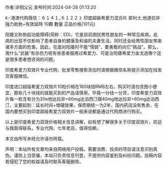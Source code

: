 <p>作者:谇恫父云 发布时间:2024-04-28 01:13:20</p>
<p>《✅港澳代购薇信：６１４１_６１２２ 》印度超級希愛力混合片 犀利士,他達拉非 強力助勃+有效延時 10顆 數量 正品价格(101元) </p>
									<p>阳痿又称勃起功能障碍(简称：ED)，它是目前困扰男性朋友的一种常见疾病，此病的出现不仅影响了患者自身的健康及和谐的夫妻生活，同时还会给男性朋友带来诸多方面的危害。因此，在面对阳痿时不能“懦弱”，要勇敢的向它“挑战”。那么，用什么“武器”有杀伤力呢有些患者服用过希爱力、可是治阳痿希爱力金戈选哪个这是很多患者想咨询的问题。</p><p>印度希爱力双效片专业代购、批发零售搜索添加时请根据微信名称提示添加在线发货客服微信。</p><p></p><p>印度进口超级希爱力双效片10粒价格在160块钱RMB左右，购买时请勿贪图小便宜，那些几十块钱的就能买到的产品请慎用，毕竟一分钱一分货，印度希爱力双效片每一粒含有分为20e他达拉非+60mg达泊西汀跟40mg他达拉非+60mg达泊西汀，主要起到：延长时间+增硬效果，保质期统一为2年，国内葯店没有售卖，在国内要想买到印度超级希爱力双效片一般来说都是通过代购商进行购买。</p><p>以上是印度希爱力双效价格相关信息讲解，如有想了解很多关于印度双效片，欢迎与我取得联系，专业代购、七年老店，值得信赖。</p><p>本文由所写未经允许请勿转载。</p>				声明：本站所有文章均来自网络用户投稿，需要消费、投资的项目请注意识别真伪，谨防上当受骗，本站只负责信息刊登，不提供内容鉴别及纠纷问题。投稿内容若侵犯了您的权益请及时联系客服删除。				
